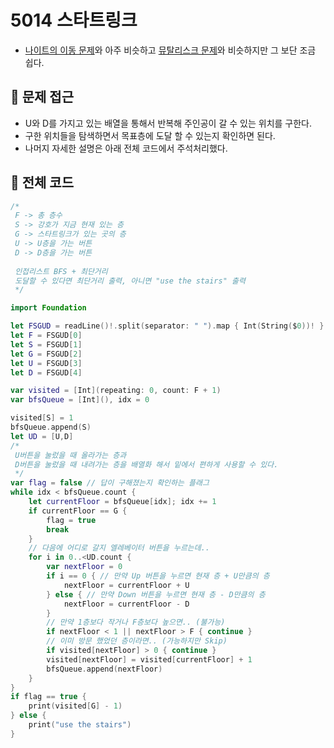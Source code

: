 # 5014 스타트링크
- [나이트의 이동 문제](https://www.acmicpc.net/problem/7562)와 아주 비슷하고 [뮤탈리스크 문제](https://www.acmicpc.net/problem/12869)와 비슷하지만 그 보단 조금 쉽다.

## 🍎 문제 접근
- U와 D를 가지고 있는 배열을 통해서 반복해 주인공이 갈 수 있는 위치를 구한다.
- 구한 위치들을 탐색하면서 목표층에 도달 할 수 있는지 확인하면 된다.
- 나머지 자세한 설명은 아래 전체 코드에서 주석처리했다.

## 🍎 전체 코드
```swift
/*
 F -> 총 층수
 S -> 강호가 지금 현재 있는 층
 G -> 스타트링크가 있는 곳의 층
 U -> U층을 가는 버튼
 D -> D층을 가는 버튼
 
 인접리스트 BFS + 최단거리
 도달할 수 있다면 최단거리 출력, 아니면 "use the stairs" 출력
 */

import Foundation

let FSGUD = readLine()!.split(separator: " ").map { Int(String($0))! }
let F = FSGUD[0]
let S = FSGUD[1]
let G = FSGUD[2]
let U = FSGUD[3]
let D = FSGUD[4]

var visited = [Int](repeating: 0, count: F + 1)
var bfsQueue = [Int](), idx = 0

visited[S] = 1
bfsQueue.append(S)
let UD = [U,D]
/*
 U버튼을 눌렀을 때 올라가는 층과
 D버튼을 눌렀을 때 내려가는 층을 배열화 해서 밑에서 편하게 사용할 수 있다.
 */
var flag = false // 답이 구해졌는지 확인하는 플래그
while idx < bfsQueue.count {
    let currentFloor = bfsQueue[idx]; idx += 1
    if currentFloor == G {
        flag = true
        break
    }
    // 다음에 어디로 갈지 엘레베이터 버튼을 누르는데..
    for i in 0..<UD.count {
        var nextFloor = 0
        if i == 0 { // 만약 Up 버튼을 누르면 현재 층 + U만큼의 층
            nextFloor = currentFloor + U
        } else { // 만약 Down 버튼을 누르면 현재 층 - D만큼의 층
            nextFloor = currentFloor - D
        }
        // 만약 1층보다 작거나 F층보다 높으면.. (불가능)
        if nextFloor < 1 || nextFloor > F { continue }
        // 이미 방문 했었던 층이라면.. (가능하지만 Skip)
        if visited[nextFloor] > 0 { continue }
        visited[nextFloor] = visited[currentFloor] + 1
        bfsQueue.append(nextFloor)
    }
}
if flag == true {
    print(visited[G] - 1)
} else {
    print("use the stairs")
}
```
